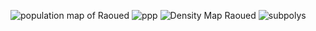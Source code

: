 ![population map of Raoued](https://theresareese.github.io/workshop/sm_pop15.png)
![ppp](https://theresareese.github.io/workshop/bardo_ppp.png)
![Density Map Raoued](https://theresareese.github.io/workshop/raoued_density2.png)
![subpolys](https://theresareese.github.io/workshop/subpolys_filtered.png)
